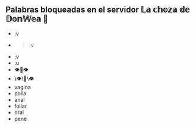 ## Palabras bloqueadas en el servidor 𝕃𝕒 𝕔𝕙𝕠𝕫𝕒 𝕕𝕖 𝔻𝕠𝕟𝕎𝕖𝕒 🎃
 - :v
 - >:v
 - ;v
 - :u
 - 👁️👄👁️
 - \👁️\👄\👁️
 - vagina
 - polla
 - anal
 - follar
 - oral
 - pene
